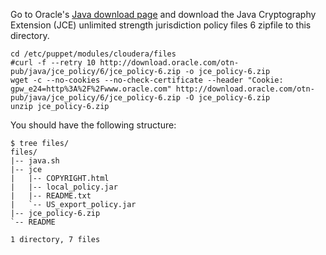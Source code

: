 Go to Oracle's [Java download page](http://www.oracle.com/technetwork/java/javase/downloads/index.html) and download the Java Cryptography Extension (JCE) unlimited strength jurisdiction policy files 6 zipfile to this directory.

    cd /etc/puppet/modules/cloudera/files
    #curl -f --retry 10 http://download.oracle.com/otn-pub/java/jce_policy/6/jce_policy-6.zip -o jce_policy-6.zip
    wget -c --no-cookies --no-check-certificate --header "Cookie: gpw_e24=http%3A%2F%2Fwww.oracle.com" http://download.oracle.com/otn-pub/java/jce_policy/6/jce_policy-6.zip -O jce_policy-6.zip
    unzip jce_policy-6.zip

You should have the following structure:

    $ tree files/
    files/
    |-- java.sh
    |-- jce
    |   |-- COPYRIGHT.html
    |   |-- local_policy.jar
    |   |-- README.txt
    |   `-- US_export_policy.jar
    |-- jce_policy-6.zip
    `-- README
    
    1 directory, 7 files


